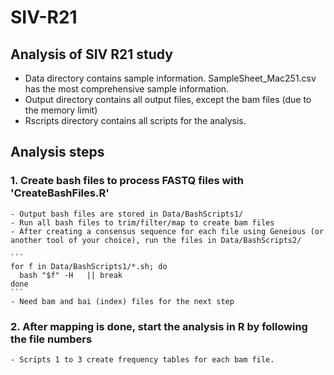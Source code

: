 # SIV-R21

## Analysis of SIV R21 study


* Data directory contains sample information. SampleSheet_Mac251.csv has the most comprehensive sample information.
* Output directory contains all output files, except the bam files (due to the memory limit)
* Rscripts directory contains all scripts for the analysis. 


## Analysis steps

### 1. Create bash files to process FASTQ files with 'CreateBashFiles.R'
	- Output bash files are stored in Data/BashScripts1/
	- Run all bash files to trim/filter/map to create bam files
	- After creating a consensus sequence for each file using Geneious (or another tool of your choice), run the files in Data/BashScripts2/ 
	
	```
	for f in Data/BashScripts1/*.sh; do
      bash "$f" -H   || break 
    done
    ```
    - Need bam and bai (index) files for the next step  
    
### 2. After mapping is done, start the analysis in R by following the file numbers
    - Scripts 1 to 3 create frequency tables for each bam file.
     
